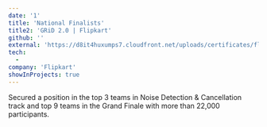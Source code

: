 ```yaml
---
date: '1'
title: 'National Finalists'
title2: 'GRiD 2.0 | Flipkart'
github: ''
external: 'https://d8it4huxumps7.cloudfront.net/uploads/certificates/flipkart_grid2/national_finalists_software-14.pdf'
tech:
  -
company: 'Flipkart'
showInProjects: true
---
```


Secured a position in the top 3 teams in Noise Detection & Cancellation track and top 9 teams in the Grand Finale with more than 22,000 participants.
